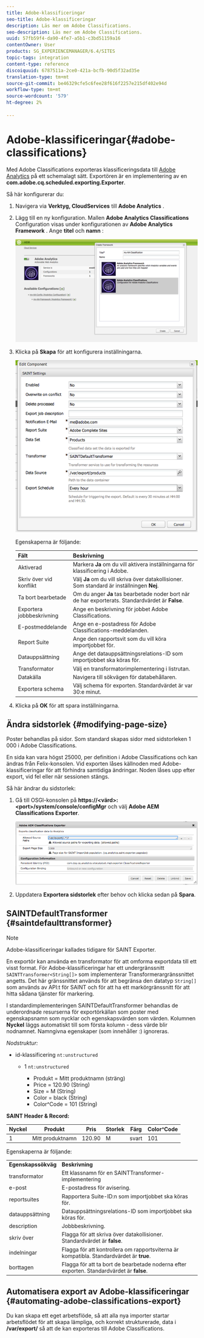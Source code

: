 ```yaml
---
title: Adobe-klassificeringar
seo-title: Adobe-klassificeringar
description: Läs mer om Adobe Classifications.
seo-description: Läs mer om Adobe Classifications.
uuid: 57fb59f4-da90-4fe7-a5b1-c3bd51159a16
contentOwner: User
products: SG_EXPERIENCEMANAGER/6.4/SITES
topic-tags: integration
content-type: reference
discoiquuid: 6787511a-2ce0-421a-bcfb-90d5f32ad35e
translation-type: tm+mt
source-git-commit: be46329cfe5c6fee28f616f2257e215df402e94d
workflow-type: tm+mt
source-wordcount: '579'
ht-degree: 2%

---
```



# Adobe-klassificeringar{#adobe-classifications}

Med Adobe Classifications exporteras klassificeringsdata till [Adobe Analytics](/help/sites-administering/adobeanalytics.md) på ett schemalagt sätt. Exportören är en implementering av en **com.adobe.cq.scheduled.exporting.Exporter**.

Så här konfigurerar du:

1. Navigera via **Verktyg, CloudServices** till **Adobe Analytics** .
1. Lägg till en ny konfiguration. Mallen **Adobe Analytics Classifications** Configuration visas under konfigurationen av **Adobe Analytics Framework** . Ange **titel** och **namn** :

   ![aa-25](assets/aa-25.png)

1. Klicka på **Skapa** för att konfigurera inställningarna.

   ![chlimage_1](assets/chlimage_1.png)

   Egenskaperna är följande:

   | **Fält** | **Beskrivning** |
   |---|---|
   | Aktiverad | Markera **Ja** om du vill aktivera inställningarna för klassificering i Adobe. |
   | Skriv över vid konflikt | Välj **Ja** om du vill skriva över datakollisioner. Som standard är inställningen **Nej**. |
   | Ta bort bearbetade | Om du anger **Ja** tas bearbetade noder bort när de har exporterats. Standardvärdet är **False**. |
   | Exportera jobbbeskrivning | Ange en beskrivning för jobbet Adobe Classifications. |
   | E-postmeddelande | Ange en e-postadress för Adobe Classifications-meddelanden. |
   | Report Suite | Ange den rapportsvit som du vill köra importjobbet för. |
   | Datauppsättning | Ange det datauppsättningsrelations-ID som importjobbet ska köras för. |
   | Transformator | Välj en transformatorimplementering i listrutan. |
   | Datakälla | Navigera till sökvägen för databehållaren. |
   | Exportera schema | Välj schema för exporten. Standardvärdet är var 30:e minut. |

1. Klicka på **OK** för att spara inställningarna.

## Ändra sidstorlek {#modifying-page-size}

Poster behandlas på sidor. Som standard skapas sidor med sidstorleken 1 000 i Adobe Classifications.

En sida kan vara högst 25000, per definition i Adobe Classifications och kan ändras från Felix-konsolen. Vid exporten låses källnoden med Adobe-klassificeringar för att förhindra samtidiga ändringar. Noden låses upp efter export, vid fel eller när sessionen stängs.

Så här ändrar du sidstorlek:

1. Gå till OSGI-konsolen på **https://&lt;värd>:&lt;port>/system/console/configMgr** och välj **Adobe AEM Classifications Exporter**.

   ![aa-26](assets/aa-26.png)

1. Uppdatera **Exportera sidstorlek** efter behov och klicka sedan på **Spara**.

## SAINTDefaultTransformer {#saintdefaulttransformer}

>[!NOTE]
>
>Adobe-klassificeringar kallades tidigare för SAINT Exporter.

En exportör kan använda en transformator för att omforma exportdata till ett visst format. För Adobe-klassificeringar har ett undergränssnitt `SAINTTransformer<String[]>` som implementerar Transformerargränssnittet angetts. Det här gränssnittet används för att begränsa den datatyp `String[]` som används av API:t för SAINT och för att ha ett markörgränssnitt för att hitta sådana tjänster för markering.

I standardimplementeringen SAINTDefaultTransformer behandlas de underordnade resurserna för exportörkällan som poster med egenskapsnamn som nycklar och egenskapsvärden som värden. Kolumnen **Nyckel** läggs automatiskt till som första kolumn - dess värde blir nodnamnet. Namngivna egenskaper (som innehåller :) ignoreras.

*Nodstruktur:*

* id-klassificering `nt:unstructured`

   * 1 `nt:unstructured`

      * Produkt = Mitt produktnamn (sträng)
      * Price = 120.90 (String)
      * Size = M (String)
      * Color = black (String)
      * Color^Code = 101 (String)

**SAINT Header &amp; Record:**

| **Nyckel** | **Produkt** | **Pris** | **Storlek** | **Färg** | **Color^Code** |
|---|---|---|---|---|---|
| 1 | Mitt produktnamn | 120.90 | M | svart | 101 |

Egenskaperna är följande:

<table> 
 <tbody> 
  <tr> 
   <td><strong>Egenskapssökväg</strong></td> 
   <td><strong>Beskrivning</strong></td> 
  </tr> 
  <tr> 
   <td>transformator</td> 
   <td>Ett klassnamn för en SAINTTransformer-implementering</td> 
  </tr> 
  <tr> 
   <td>e-post</td> 
   <td>E-postadress för avisering.</td> 
  </tr> 
  <tr> 
   <td>reportsuites</td> 
   <td>Rapportera Suite-ID:n som importjobbet ska köras för. </td> 
  </tr> 
  <tr> 
   <td>datauppsättning</td> 
   <td>Datauppsättningsrelations-ID som importjobbet ska köras för. </td> 
  </tr> 
  <tr> 
   <td>description</td> 
   <td>Jobbbeskrivning. <br /> </td> 
  </tr> 
  <tr> 
   <td>skriv över</td> 
   <td>Flagga för att skriva över datakollisioner. Standardvärdet är <strong>false</strong>.</td> 
  </tr> 
  <tr> 
   <td>indelningar</td> 
   <td>Flagga för att kontrollera om rapportsviterna är kompatibla. Standardvärdet är <strong>true</strong>.</td> 
  </tr> 
  <tr> 
   <td>borttagen</td> 
   <td>Flagga för att ta bort de bearbetade noderna efter exporten. Standardvärdet är <strong>false</strong>.</td> 
  </tr> 
 </tbody> 
</table>

## Automatisera export av Adobe-klassificeringar {#automating-adobe-classifications-export}

Du kan skapa ett eget arbetsflöde, så att alla nya importer startar arbetsflödet för att skapa lämpliga, och korrekt strukturerade, data i **/var/export/** så att de kan exporteras till Adobe Classifications.
